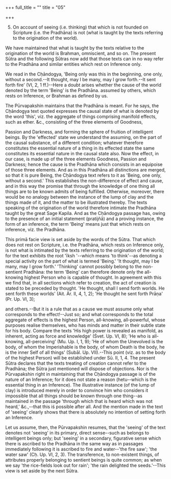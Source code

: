 +++
full_title = ""
title = "05"

+++


5. On account of seeing (i.e. thinking) that which is not founded on Scripture (i.e. the Pradhāna) is not (what is taught by the texts referring to the origination of the world).

We have maintained that what is taught by the texts relative to the origination of the world is Brahman, omniscient, and so on. The present Sūtra and the following Sūtras now add that those texts can in no way refer to the Pradhāna and similar entities which rest on Inference only.

We read in the Cḥāndogya, 'Being only was this in the beginning, one only, without a second.--It thought, may I be many, may I grow forth.--It sent forth fire' (VI, 2, 1 ff.)--Here a doubt arises whether the cause of the world denoted by the term 'Being' is the Pradhāna. assumed by others, which rests on Inference, or Brahman as defined by us.

The Pūrvapakshin maintains that the Pradhāna is meant. For he says, the Cḥāndogya text quoted expresses the causal state of what is denoted by the word 'this', viz. the aggregate of things comprising manifold effects, such as ether. &c., consisting of the three elements of Goodness,

 Passion and Darkness, and forming the sphere of fruition of intelligent beings. By the 'effected' state we understand the assuming, on the part of the causal substance, of a different condition; whatever therefore constitutes the essential nature of a thing in its effected state the same constitutes its essential nature in the causal state also. Now the effect, in our case, is made up of the three elements Goodness, Passion and Darkness; hence the cause is the Pradhāna which consists in an equipoise of those three elements. And as in this Pradhāna all distinctions are merged, so that it is pure Being, the Cḥāndogya text refers to it as 'Being, one only, without a second.' This establishes the non-difference of effect and cause, and in this way the promise that through the knowledge of one thing all things are to be known admits of being fulfilled. Otherwise, moreover, there would be no analogy between the instance of the lump of clay and the things made of it, and the matter to be illustrated thereby. The texts speaking of the origination of the world therefore intimate the Pradhāna taught by the great Sage Kapila. And as the Cḥāndogya passage has, owing to the presence of an initial statement (pratijñā) and a proving instance, the form of an inference, the term 'Being' means just that which rests on inference, viz. the Pradhāna.

This primā facie view is set aside by the words of the Sūtra. That which does not rest on Scripture, i.e. the Pradhāna, which rests on Inference only, is not what is intimated by the texts referring to the origination of the world; for the text exhibits the root 'īksh '--which means 'to think'--as denoting a special activity on the part of what is termed 'Being.' 'It thought, may I be many, may I grow forth.' 'Thinking' cannot possibly belong to the non-sentient Pradhāna: the term 'Being' can therefore denote only the all-knowing highest Person who is capable of thought. In agreement with this we find that, in all sections which refer to creation, the act of creation is stated to be preceded by thought. 'He thought, shall I send forth worlds. He sent forth these worlds' (Ait. Ār. II, 4, 1, 2); 'He thought he sent forth Prāṇa' (Pr. Up. VI, 3);

and others.--But it is a rule that as a cause we must assume only what corresponds to the effect!--Just so; and what corresponds to the total aggregate of effects is the highest Person, all-knowing, all-powerful, whose purposes realise themselves, who has minds and matter in their subtle state for his body. Compare the texts 'His high power is revealed as manifold, as inherent, acting as force and knowledge' (Śvet. Up. VI, 8); 'He who is all-knowing, all-perceiving' (Mu. Up. I, 1, 9); 'He of whom the Unevolved is the body, of whom the Imperishable is the body, of whom Death is the body, he is the inner Self of all things' (Subāl. Up. VII).--This point (viz. as to the body of the highest Person) will be established under Sū. II, 1, 4. The present Sūtra declares that the texts treating of creation cannot refer to the Pradhāna; the Sūtra just mentioned will dispose of objections. Nor is the Pūrvapakshin right in maintaining that the Cḥāndogya passage is of the nature of an Inference; for it does not state a reason (hetu--which is the essential thing in an Inference). The illustrative instance (of the lump of clay) is introduced merely in order to convince him who considers it impossible that all things should be known through one thing--as maintained in the passage 'through which that is heard which was not heard,' &c.,--that this iś possible after all. And the mention made in the text of 'seeing' clearly shows that there is absolutely no intention of setting forth an Inference.

Let us assume, then, the Pūrvapakshin resumes, that the 'seeing' of the text denotes not 'seeing' in its primary, direct sense--such as belongs to intelligent beings only; but 'seeing' in a secondary, figurative sense which there is ascribed to the Pradhāna in the same way as in passages immediately following it is ascribed to fire and water--'the fire saw'; 'the water saw' (Cḥ. Up. VI, 2, 3). The transference, to non-existent things, of attributes properly belonging to sentient beings is quite common; as when we say 'the rice-fields look out for rain'; 'the rain delighted the seeds.'--This view is set aside by the next Sūtra.

